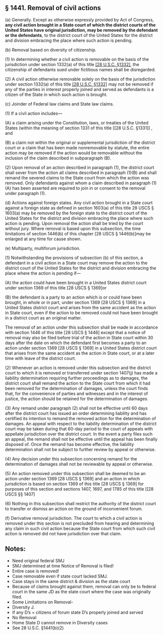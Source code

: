 ## § 1441. Removal of civil actions

(a) Generally. Except as otherwise expressly provided by Act of Congress, **any civil action brought in a State court of which the district courts of the United States have original jurisdiction, may be removed by the defendant or the defendants**, to the district court of the United States for the district and division embracing the place where such action is pending.

(b) Removal based on diversity of citizenship.

(1) In determining whether a civil action is removable on the basis of the jurisdiction under section 1332(a) of this title [[28 U.S.C. §1332]](a), the citizenship of defendants sued under fictitious names shall be disregarded.

(2) A civil action otherwise removable solely on the basis of the jurisdiction under section 1332(a) of this title [[28 U.S.C. §1332]](a) may not be removed if any of the parties in interest properly joined and served as defendants is a citizen of the State in which such action is brought.

(c) Joinder of Federal law claims and State law claims.

(1) If a civil action includes—

(A) a claim arising under the Constitution, laws, or treaties of the United States (within the meaning of section 1331 of this title [[28 U.S.C. §1331]] , and

(B) a claim not within the original or supplemental jurisdiction of the district court or a claim that has been made nonremovable by statute, the entire action may be removed if the action would be removable without the inclusion of the claim described in subparagraph (B).

(2) Upon removal of an action described in paragraph (1), the district court shall sever from the action all claims described in paragraph (1)(B) and shall remand the severed claims to the State court from which the action was removed. Only defendants against whom a claim described in paragraph (1)(A) has been asserted are required to join in or consent to the removal under paragraph (1).

(d) Actions against foreign states. Any civil action brought in a State court against a foreign state as defined in section 1603(a) of this title 28 USCS § 1603(a)
may be removed by the foreign state to the district court of the United States for the district and division embracing the place where such action is pending. Upon removal the action shall be tried by the court without jury. Where removal is based upon this subsection, the time limitations of section 1446(b) of this chapter [28 USCS § 1446(b)]may be enlarged at any time for cause shown.

(e) Multiparty, multiforum jurisdiction.

(1) Notwithstanding the provisions of subsection (b) of this section, a defendant in a civil action in a State court may remove the action to the district court of the United States for the district and division embracing the place where the action is pending if—

(A) the action could have been brought in a United States district court under section 1369 of this title [28 USCS § 1369]or

(B) the defendant is a party to an action which is or could have been brought, in whole or in part, under section 1369 [28 USCS § 1369] in a United States district court and arises from the same accident as the action in State court, even if the action to be removed could not have been brought in a district court as an original matter.

The removal of an action under this subsection shall be made in accordance with section 1446 of this title [28 USCS § 1446] except that a notice of removal may also be filed before trial of the action in State court within 30 days after the date on which the defendant first becomes a party to an action under section 1369 [28 USCS § 1369]
in a United States district court that arises from the same accident as the action in State court, or at a later time with leave of the district court.

(2) Whenever an action is removed under this subsection and the district court to which it is removed or transferred under section 1407(j) has made a liability determination requiring further proceedings as to damages, the district court shall remand the action to the State court from which it had been removed for the determination of damages, unless the court finds that, for the convenience of parties and witnesses and in the interest of justice, the action should be retained for the determination of damages.

(3) Any remand under paragraph (2) shall not be effective until 60 days after the district court has issued an order determining liability and has certified its intention to remand the removed action for the determination of damages. An appeal with respect to the liability determination of the district court may be taken during that 60-day period to the court of appeals with appellate jurisdiction over the district court. In the event a party files such an appeal, the remand shall not be effective until the appeal has been finally disposed of. Once the remand has become effective, the liability determination shall not be subject to further review by appeal or otherwise.

(4) Any decision under this subsection concerning remand for the determination of damages shall not be reviewable by appeal or otherwise.

(5) An action removed under this subsection shall be deemed to be an action under section 1369 [28 USCS § 1369]
and an action in which jurisdiction is based on section 1369 of this title [28 USCS § 1369] for purposes of this section and sections 1407, 1697, and 1785 of this title [[28 USCS §§ 1407]

(6) Nothing in this subsection shall restrict the authority of the district court to transfer or dismiss an action on the ground of inconvenient forum.

(f) Derivative removal jurisdiction. The court to which a civil action is removed under this section is not precluded from hearing and determining any claim in such civil action because the State court from which such civil action is removed did not have jurisdiction over that claim.


## Notes:
- Need original federal SMJ  
- SMJ determined at time Notice of Removal is filed!  
- Entire case is removed!  
- Case removable even if state court lacked SMJ.
- Case stays in the same district & division as the state court
- Because of claims brought against them, removal can only be to federal court in the same JD as the state court where the case was originally filed.
- Some Limitations on Removal-
- Diversity J.  
- If any D’s = citizens of forum state D’s properly joined and served  
- No Removal  
- Home State D cannot remove in Diversity cases  
- See 28 U.S.C. §1441(b)(2)